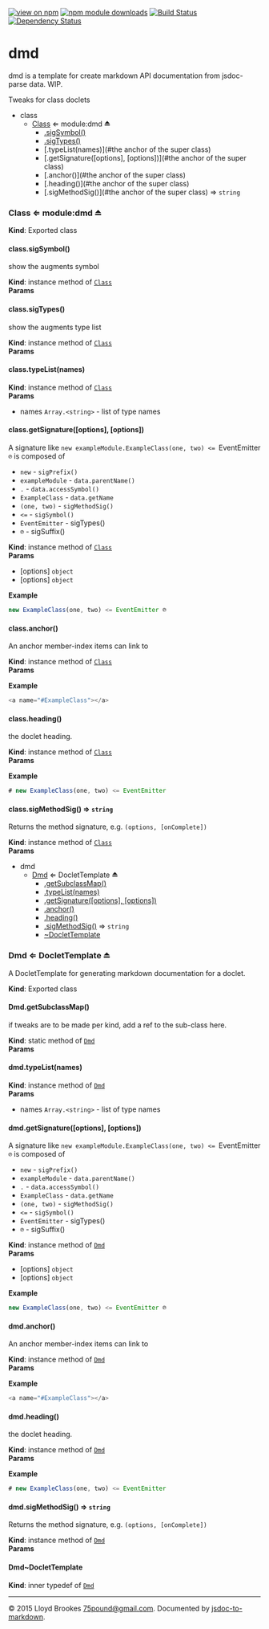 [![view on npm](http://img.shields.io/npm/v/dmd.svg)](https://www.npmjs.org/package/dmd)
[![npm module downloads](http://img.shields.io/npm/dt/dmd.svg)](https://www.npmjs.org/package/dmd)
[![Build Status](https://travis-ci.org/jsdoc2md/dmd.svg?branch=master)](https://travis-ci.org/jsdoc2md/dmd)
[![Dependency Status](https://david-dm.org/jsdoc2md/dmd.svg)](https://david-dm.org/jsdoc2md/dmd)

# dmd
dmd is a template for create markdown API documentation from jsdoc-parse data. WIP.

<a name="module_class"></a>
Tweaks for class doclets

  

* class
    * [Class](#exp_module_class--Class) ⇐ module:dmd ⏏
        * [.sigSymbol()](#module_class--Class+sigSymbol)
        * [.sigTypes()](#module_class--Class+sigTypes)
        * [.typeList(names)](#the anchor of the super class)
        * [.getSignature([options], [options])](#the anchor of the super class)
        * [.anchor()](#the anchor of the super class)
        * [.heading()](#the anchor of the super class)
        * [.sigMethodSig()](#the anchor of the super class) ⇒ `string`


<a name="exp_module_class--Class"></a>
### Class ⇐ module:dmd ⏏
**Kind**: Exported class


<a name="module_class--Class+sigSymbol"></a>
#### class.sigSymbol()
show the augments symbol

**Kind**: instance method of [`Class`](#exp_module_class--Class)  
**Params**


<a name="module_class--Class+sigTypes"></a>
#### class.sigTypes()
show the augments type list

**Kind**: instance method of [`Class`](#exp_module_class--Class)  
**Params**


<a name="the anchor of the super class"></a>
#### class.typeList(names)
**Kind**: instance method of [`Class`](#exp_module_class--Class)  
**Params**

- names `Array.<string>` - list of type names


<a name="the anchor of the super class"></a>
#### class.getSignature([options], [options])
A signature like `new exampleModule.ExampleClass(one, two) <= `EventEmitter` ℗` is composed of

- `new` - `sigPrefix()`
- `exampleModule` - `data.parentName()`
- `.` - `data.accessSymbol()`
- `ExampleClass` - `data.getName`
- `(one, two)` - `sigMethodSig()`
- `<=` - `sigSymbol()`
- `EventEmitter` - sigTypes()
- `℗` - sigSuffix()

**Kind**: instance method of [`Class`](#exp_module_class--Class)  
**Params**

- [options] `object`
- [options] `object`

**Example**
```js
new ExampleClass(one, two) <= EventEmitter ℗
```


<a name="the anchor of the super class"></a>
#### class.anchor()
An anchor member-index items can link to

**Kind**: instance method of [`Class`](#exp_module_class--Class)  
**Params**



**Example**
```js
<a name="#ExampleClass"></a>
```


<a name="the anchor of the super class"></a>
#### class.heading()
the doclet heading.

**Kind**: instance method of [`Class`](#exp_module_class--Class)  
**Params**



**Example**
```js
# new ExampleClass(one, two) <= EventEmitter
```


<a name="the anchor of the super class"></a>
#### class.sigMethodSig() ⇒ `string`
Returns the method signature, e.g. `(options, [onComplete])`

**Kind**: instance method of [`Class`](#exp_module_class--Class)  
**Params**


<a name="module_dmd"></a>
  

* dmd
    * [Dmd](#exp_module_dmd--Dmd) ⇐ DocletTemplate ⏏
        * [.getSubclassMap()](#module_dmd--Dmd.getSubclassMap)
        * [.typeList(names)](#module_dmd--Dmd+typeList)
        * [.getSignature([options], [options])](#module_dmd--Dmd+getSignature)
        * [.anchor()](#module_dmd--Dmd+anchor)
        * [.heading()](#module_dmd--Dmd+heading)
        * [.sigMethodSig()](#module_dmd--Dmd+sigMethodSig) ⇒ `string`
        * [~DocletTemplate](#module_dmd--Dmd..DocletTemplate)


<a name="exp_module_dmd--Dmd"></a>
### Dmd ⇐ DocletTemplate ⏏
A DocletTemplate for generating markdown documentation for a doclet.

**Kind**: Exported class


<a name="module_dmd--Dmd.getSubclassMap"></a>
#### Dmd.getSubclassMap()
if tweaks are to be made per kind, add a ref to the sub-class here.

**Kind**: static method of [`Dmd`](#exp_module_dmd--Dmd)  
**Params**


<a name="module_dmd--Dmd+typeList"></a>
#### dmd.typeList(names)
**Kind**: instance method of [`Dmd`](#exp_module_dmd--Dmd)  
**Params**

- names `Array.<string>` - list of type names


<a name="module_dmd--Dmd+getSignature"></a>
#### dmd.getSignature([options], [options])
A signature like `new exampleModule.ExampleClass(one, two) <= `EventEmitter` ℗` is composed of

- `new` - `sigPrefix()`
- `exampleModule` - `data.parentName()`
- `.` - `data.accessSymbol()`
- `ExampleClass` - `data.getName`
- `(one, two)` - `sigMethodSig()`
- `<=` - `sigSymbol()`
- `EventEmitter` - sigTypes()
- `℗` - sigSuffix()

**Kind**: instance method of [`Dmd`](#exp_module_dmd--Dmd)  
**Params**

- [options] `object`
- [options] `object`

**Example**
```js
new ExampleClass(one, two) <= EventEmitter ℗
```


<a name="module_dmd--Dmd+anchor"></a>
#### dmd.anchor()
An anchor member-index items can link to

**Kind**: instance method of [`Dmd`](#exp_module_dmd--Dmd)  
**Params**



**Example**
```js
<a name="#ExampleClass"></a>
```


<a name="module_dmd--Dmd+heading"></a>
#### dmd.heading()
the doclet heading.

**Kind**: instance method of [`Dmd`](#exp_module_dmd--Dmd)  
**Params**



**Example**
```js
# new ExampleClass(one, two) <= EventEmitter
```


<a name="module_dmd--Dmd+sigMethodSig"></a>
#### dmd.sigMethodSig() ⇒ `string`
Returns the method signature, e.g. `(options, [onComplete])`

**Kind**: instance method of [`Dmd`](#exp_module_dmd--Dmd)  
**Params**


<a name="module_dmd--Dmd..DocletTemplate"></a>
#### Dmd~DocletTemplate
**Kind**: inner typedef of [`Dmd`](#exp_module_dmd--Dmd)




* * *

&copy; 2015 Lloyd Brookes <75pound@gmail.com>. Documented by [jsdoc-to-markdown](https://github.com/jsdoc2md/jsdoc-to-markdown).
